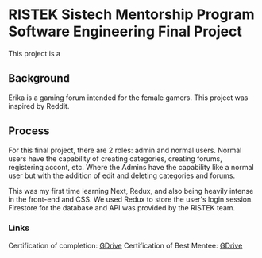 # RISTEK Sistech Mentorship Program Software Engineering Final Project

This project is a 

## Background

Erika is a gaming forum intended for the female gamers. This project was inspired by Reddit. 

## Process

For this final project, there are 2 roles: admin and normal users. Normal users have the capability of creating categories, creating forums, registering accont, etc. Where the Admins have the capability like a normal user but with the addition of edit and deleting categories and forums. 

This was my first time learning Next, Redux, and also being heavily intense in the front-end and CSS. We used Redux to store the user's login session. Firestore for the database and API was provided by the RISTEK team. 

### Links
Certification of completion: [GDrive](https://drive.google.com/file/d/1rAdaBWGMU2fRco5PjoxNT2cK7UZ-oXMA/view?usp=sharing)
Certification of Best Mentee: [GDrive](https://drive.google.com/file/d/1FBgaS_BaF4tCnMOe4iyBPzEAaEmtpoeJ/view?usp=sharing)
